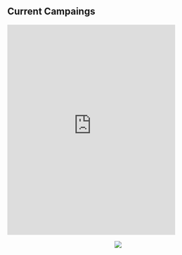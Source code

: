 ## Current Campaings

<iframe
    src="https://www.paypal.com/giving/campaigns?campaign_id=SNEVF2Z99VRBW"
    title="PayPal donate campaign card"
    frameborder="0"
    width=382
    height=480
    scrolling="no"
></iframe>
<p align="center">
  <img src="https://groff.foundation/docs/img/suessef_campaign.png" />
</p>


